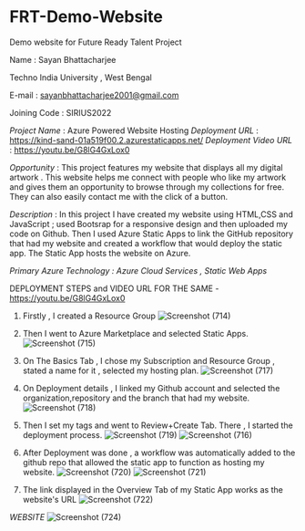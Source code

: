 # FRT-Demo-Website
Demo website for Future Ready Talent Project

Name : Sayan Bhattacharjee

Techno India University , West Bengal

E-mail : sayanbhattacharjee2001@gmail.com

Joining Code : SIRIUS2022

*Project Name* : Azure Powered Website Hosting
*Deployment URL* : https://kind-sand-01a519f00.2.azurestaticapps.net/
*Deployment Video URL* : https://youtu.be/G8lG4GxLox0

*Opportunity* : This project features my website that displays all my digital artwork . This website helps me connect with people who like my artwork and gives them an opportunity to browse through my collections for free. They can also easily contact me with the click of a button.


*Description* : In this project I have created my website using HTML,CSS and JavaScript ; used Bootsrap for a responsive design and then uploaded my code on Github. Then I used Azure Static Apps to link the GitHub repository that had my website and created a workflow that would deploy the static app. The Static App hosts the website on Azure.

_*Primary Azure Technology* : Azure Cloud Services , Static Web Apps_


DEPLOYMENT STEPS and VIDEO URL FOR THE SAME - https://youtu.be/G8lG4GxLox0

1) Firstly , I created a Resource Group
![Screenshot (714)](https://user-images.githubusercontent.com/111327101/209776277-d6db57d8-5d8f-44e2-a439-df4047a9a88b.png)

2) Then I went to Azure Marketplace and selected Static Apps.
![Screenshot (715)](https://user-images.githubusercontent.com/111327101/209776414-7ab460e8-9821-4ffe-910d-00b629ddbf57.png)

3) On The Basics Tab , I chose my Subscription and Resource Group , stated a name for it , selected my hosting plan. 
![Screenshot (717)](https://user-images.githubusercontent.com/111327101/209776464-cf4b77c4-8e51-4c96-96ef-752744af680e.png)

4) On Deployment details , I linked my Github account and selected the organization,repository and the branch that had my website.
![Screenshot (718)](https://user-images.githubusercontent.com/111327101/209776646-c632d4ae-9949-4993-8d04-9b8dfecde4f5.png)

5) Then I set my tags and went to Review+Create Tab. There , I started the deployment process.
![Screenshot (719)](https://user-images.githubusercontent.com/111327101/209776820-f6798f8b-fdc2-4776-86a9-e0ce1ff9b2f6.png)
![Screenshot (716)](https://user-images.githubusercontent.com/111327101/209776695-52334ed3-c6f4-4f4a-b96a-37b1f329d8fb.png)

6) After Deployment was done , a workflow was automatically added to the github repo that allowed the static app to function as hosting my website. 
![Screenshot (720)](https://user-images.githubusercontent.com/111327101/209776905-fcf09546-46aa-49a8-acc2-a42397192124.png)
![Screenshot (721)](https://user-images.githubusercontent.com/111327101/209776956-e2b7ecad-74cc-4b0a-b41e-95f13d51e4ea.png)

7) The link displayed in the Overview Tab of my Static App works as the website's URL
![Screenshot (722)](https://user-images.githubusercontent.com/111327101/209777016-f4bb0ab0-bd74-4aa0-9fe2-2393674b208a.png)

_WEBSITE_
![Screenshot (724)](https://user-images.githubusercontent.com/111327101/209777251-ef1b12fe-9c43-4cbf-9e54-f042b7329254.png)


